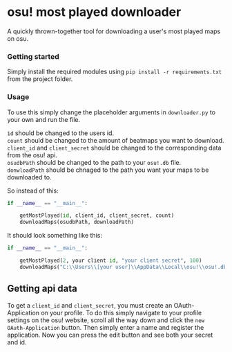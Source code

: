 # osu! most played downloader
A quickly thrown-together tool for downloading a user's most played maps on osu.


### Getting started

Simply install the required modules using `pip install -r requirements.txt` from the project folder.

### Usage

To use this simply change the placeholder arguments in `downloader.py` to your own and run the file.

`id` should be changed to the users id.<br />
`count` should be changed to the amount of beatmaps you want to download.<br />
`client_id` and `client_secret` should be changed to the corresponding data from the osu! api.<br />
`osudbPath` should be changed to the path to your `osu!.db` file.<br />
`donwloadPath` should be chnaged to the path you want your maps to be downloaded to.<br />

So instead of this:
```python
if __name__ == "__main__":

    getMostPlayed(id, client_id, client_secret, count)
    downloadMaps(osudbPath, downloadPath)
```

It should look something like this:
```python
if __name__ == "__main__":

    getMostPlayed(2, your client id, "your client secret", 100)
    downloadMaps("C:\\Users\\[your user]\\AppData\\Local\\osu!\\osu!.db", "C:\\Users\\[your user]\\AppData\\Local\\osu!\\Songs\\")
```

## Getting api data

To get a `client_id` and `client_secret`, you must create an OAuth-Application on your profile. To do this simply navigate to your profile settings on the osu! website, scroll all the way down and click the `new OAuth-Application` button. Then simply enter a name and register the application. Now you can press the edit button and see both your secret and id. 
